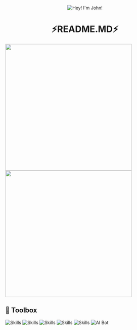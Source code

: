 <p align="center">
  <img src="https://readme-typing-svg.herokuapp.com?font=Fira+Code&weight=500&size=32&duration=2000&pause=500&color=61DAFB&center=true&vCenter=true&multiline=true&width=700&height=80&lines=Hi+there,+I'm+John+Mathew!" alt="Hey! I'm John!">
</p>

<h1 align="center">⚡README.MD⚡</h1>
<img src="https://media3.giphy.com/media/v1.Y2lkPTZjMDliOTUyOXZxMzlpbnVnZnBnMHluN2RrYXUzYjlsazZnYXk4aGl6dWoxZ2V0eiZlcD12MV9naWZzX3NlYXJjaCZjdD1n/26tn33aiTi1jkl6H6/source.gif" width="400">

<img src="https://raw.githubusercontent.com/Anmol-Baranwal/Cool-GIFs-For-GitHub/main/code.gif" width="400">

## 🧰 Toolbox
![Skills](https://img.shields.io/badge/-Python-3776AB?style=flat-square&logo=python&logoColor=white)
![Skills](https://img.shields.io/badge/-GitHub-181717?style=flat-square&logo=github&logoColor=white)
![Skills](https://img.shields.io/badge/TensorFlow-FF6F00?style=for-the-badge&logo=tensorflow&logoColor=white)
![Skills](https://img.shields.io/badge/OpenCV-5C3EE8?style=for-the-badge&logo=opencv&logoColor=white)
![Skills](https://img.shields.io/badge/Automation-25A162?style=for-the-badge&logo=githubactions&logoColor=white)
![AI Bot](https://img.shields.io/badge/Speech%20AI-FF4F00?style=for-the-badge&logo=audacity&logoColor=white)
